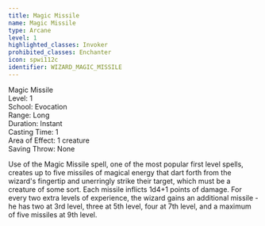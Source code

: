 ```yaml
---
title: Magic Missile
name: Magic Missile
type: Arcane
level: 1
highlighted_classes: Invoker
prohibited_classes: Enchanter
icon: spwi112c
identifier: WIZARD_MAGIC_MISSILE
---
```

Magic Missile  
Level: 1  
School: Evocation  
Range: Long  
Duration: Instant  
Casting Time: 1  
Area of Effect: 1 creature  
Saving Throw: None  
  
Use of the Magic Missile spell, one of the most popular first level spells, creates up to five missiles of magical energy that dart forth from the wizard's fingertip and unerringly strike their target, which must be a creature of some sort. Each missile inflicts 1d4+1 points of damage. For every two extra levels of experience, the wizard gains an additional missile - he has two at 3rd level, three at 5th level, four at 7th level, and a maximum of five missiles at 9th level.  
